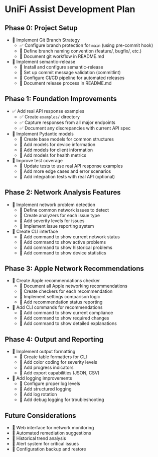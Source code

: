 # UniFi Assist Development Plan

## Phase 0: Project Setup

- 🚧 Implement Git Branch Strategy
  - ✅ Configure branch protection for `main` (using pre-commit hook)
  - 🚧 Define branch naming convention (feature/, bugfix/, etc.)
  - 🚧 Document git workflow in README.md
- 🚧 Implement semantic-release
  - 🚧 Install and configure semantic-release
  - 🚧 Set up commit message validation (commitlint)
  - 🚧 Configure CI/CD pipeline for automated releases
  - 🚧 Document release process in README.md

## Phase 1: Foundation Improvements

- ✅ Add real API response examples
  - ✅ Create `examples/` directory
  - ✅ Capture responses from all major endpoints
  - ✅ Document any discrepancies with current API spec
- 🚧 Implement Pydantic models
  - 🚧 Create base models for common structures
  - 🚧 Add models for device information
  - 🚧 Add models for client information
  - 🚧 Add models for health metrics
- 🚧 Improve test coverage
  - 🚧 Update tests to use real API response examples
  - 🚧 Add more edge cases and error scenarios
  - 🚧 Add integration tests with real API (optional)

## Phase 2: Network Analysis Features

- 🚧 Implement network problem detection
  - 🚧 Define common network issues to detect
  - 🚧 Create analyzers for each issue type
  - 🚧 Add severity levels for issues
  - 🚧 Implement issue reporting system
- 🚧 Create CLI interface
  - 🚧 Add command to show current network status
  - 🚧 Add command to show active problems
  - 🚧 Add command to show historical problems
  - 🚧 Add command to show device statistics

## Phase 3: Apple Network Recommendations

- 🚧 Create Apple recommendations checker
  - 🚧 Document all Apple networking recommendations
  - 🚧 Create checkers for each recommendation
  - 🚧 Implement settings comparison logic
  - 🚧 Add recommendation status reporting
- 🚧 Add CLI commands for recommendations
  - 🚧 Add command to show current compliance
  - 🚧 Add command to show required changes
  - 🚧 Add command to show detailed explanations

## Phase 4: Output and Reporting

- 🚧 Implement output formatting
  - 🚧 Create table formatters for CLI
  - 🚧 Add color coding for severity levels
  - 🚧 Add progress indicators
  - 🚧 Add export capabilities (JSON, CSV)
- 🚧 Add logging improvements
  - 🚧 Configure proper log levels
  - 🚧 Add structured logging
  - 🚧 Add log rotation
  - 🚧 Add debug logging for troubleshooting

## Future Considerations

- 🚧 Web interface for network monitoring
- 🚧 Automated remediation suggestions
- 🚧 Historical trend analysis
- 🚧 Alert system for critical issues
- 🚧 Configuration backup and restore
